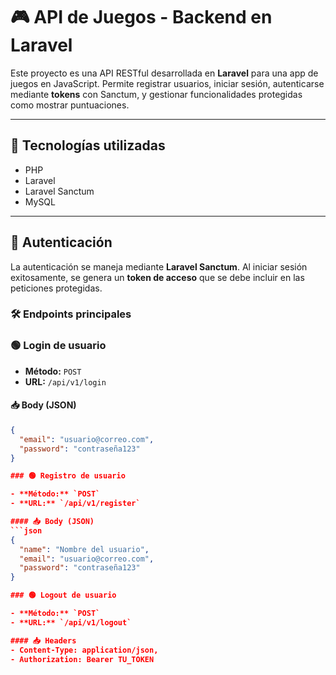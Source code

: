 # 🎮 API de Juegos - Backend en Laravel

Este proyecto es una API RESTful desarrollada en **Laravel** para una app de juegos en JavaScript. Permite registrar usuarios, iniciar sesión, autenticarse mediante **tokens** con Sanctum, y gestionar funcionalidades protegidas como mostrar puntuaciones.

---

## 🚀 Tecnologías utilizadas

- PHP 
- Laravel 
- Laravel Sanctum
- MySQL 

---

## 🔐 Autenticación

La autenticación se maneja mediante **Laravel Sanctum**. Al iniciar sesión exitosamente, se genera un **token de acceso** que se debe incluir en las peticiones protegidas.

### 🛠 Endpoints principales

### 🟢 Login de usuario

- **Método:** `POST`
- **URL:** `/api/v1/login`

#### 📥 Body (JSON)
```json
{
  "email": "usuario@correo.com",
  "password": "contraseña123"
}

### 🟢 Registro de usuario

- **Método:** `POST`
- **URL:** `/api/v1/register`

#### 📥 Body (JSON)
```json
{
  "name": "Nombre del usuario",
  "email": "usuario@correo.com",
  "password": "contraseña123"
}

### 🟢 Logout de usuario

- **Método:** `POST`
- **URL:** `/api/v1/logout`

#### 📥 Headers 
- Content-Type: application/json,
- Authorization: Bearer TU_TOKEN


